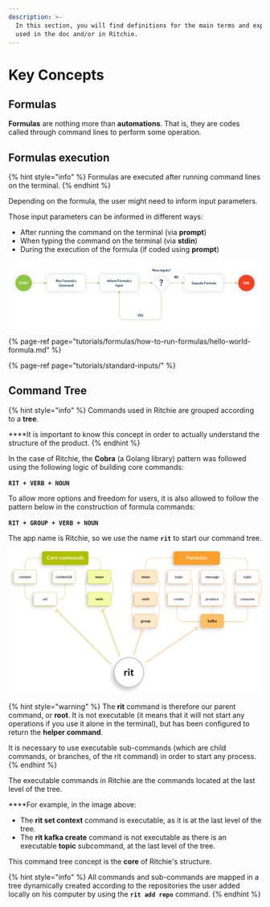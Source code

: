 ```yaml
---
description: >-
  In this section, you will find definitions for the main terms and expressions
  used in the doc and/or in Ritchie.
---
```


# Key Concepts

## Formulas

**Formulas** are nothing more than **automations**. That is, they are codes called through command lines to perform some operation. 

## **Formulas execution**

{% hint style="info" %}
Formulas are executed after running command lines on the terminal.
{% endhint %}

Depending on the formula, the user might need to inform input parameters.  
  
Those input parameters can be informed in different ways:

* After running the command on the terminal \(via **prompt**\) 
* When typing the command on the terminal \(via **stdin**\) 
* During the execution of the formula \(if coded using **prompt**\)

![](.gitbook/assets/start-end-ritchie%20%281%29.jpg)

{% page-ref page="tutorials/formulas/how-to-run-formulas/hello-world-formula.md" %}

{% page-ref page="tutorials/standard-inputs/" %}

## Command Tree

{% hint style="info" %}
Commands used in Ritchie are grouped according to a **tree**.   
  
****It is important to know this concept in order to actually understand the structure of the product.
{% endhint %}

In the case of Ritchie, the **Cobra** \(a Golang library\) pattern was followed using the following logic of building core commands:

**`RIT + VERB + NOUN`**

To allow more options and freedom for users, it is also allowed to follow the pattern below in the construction of formula commands:

**`RIT + GROUP + VERB + NOUN`**

The app name is Ritchie, so we use the name **`rit`** to start our command tree.

![](.gitbook/assets/arvore-rit%20%281%29.png)

{% hint style="warning" %}
The **rit** command is therefore our parent command, or **root**. It is not executable \(it means that it will not start any operations if you use it alone in the terminal\), but has been configured to return the **helper command**.

It is necessary to use executable sub-commands \(which are child commands, or branches, of the rit command\) in order to start any process.
{% endhint %}

The executable commands in Ritchie are the commands located at the last level of the tree.  
  
****For example, in the image above: 

* The **rit set context** command is executable, as it is at the last level of the tree. 
* The **rit kafka create** command is not executable as there is an executable **topic** subcommand, at the last level of the tree.

This command tree concept is the **core** of Ritchie's structure.   


{% hint style="info" %}
All commands and sub-commands are mapped in a tree dynamically created according to the repositories the user added locally on his computer by using the **`rit add repo`** command.
{% endhint %}

